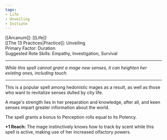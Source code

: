 ```yaml
---
tags:
- Life
- Unveiling
- Initiate
---
```


[[Arcanum]]: [[Life]]\
[[The 13 Practices|Practice]]: Unveiling\
Primary Factor: Duration\
Suggested Rote Skills: Empathy, Investigation, Survival

---

_While this spell cannot grant a mage new senses, it can heighten her existing ones, including touch._

---

This is a popular spell among hedonistic mages as a result, as well as those who want to revitalize senses dulled by city life.

A mage's strength lies in her preparation and knowledge, after all, and keen senses impart greater information about the world.

The spell grants a bonus to Perception rolls equal to its Potency.

**+1 Reach:** The mage instinctively knows how to track by scent while this spell is active, making use of her increased olfactory powers.